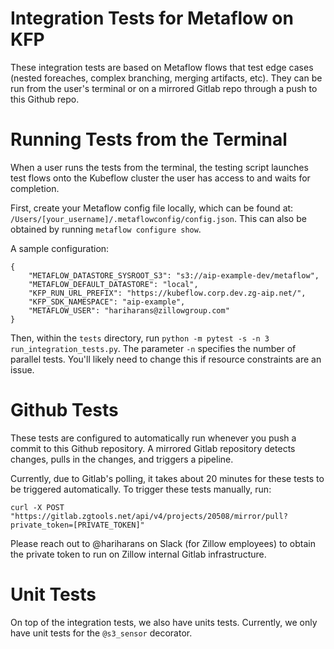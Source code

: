 # Integration Tests for Metaflow on KFP

These integration tests are based on Metaflow flows that test edge cases (nested foreaches, complex branching, merging artifacts, etc). They can be run from the user's terminal or on a mirrored Gitlab repo through a push to this Github repo.

# Running Tests from the Terminal

When a user runs the tests from the terminal, the testing script launches test flows onto the Kubeflow cluster the user has access to and waits for completion.

First, create your Metaflow config file locally, which can be found at: `/Users/[your_username]/.metaflowconfig/config.json`.
This can also be obtained by running `metaflow configure show`. 

A sample configuration:
```
{
    "METAFLOW_DATASTORE_SYSROOT_S3": "s3://aip-example-dev/metaflow",
    "METAFLOW_DEFAULT_DATASTORE": "local",
    "KFP_RUN_URL_PREFIX": "https://kubeflow.corp.dev.zg-aip.net/",
    "KFP_SDK_NAMESPACE": "aip-example",
    "METAFLOW_USER": "hariharans@zillowgroup.com"
}
```

Then, within the `tests` directory, run `python -m pytest -s -n 3 run_integration_tests.py`. The parameter `-n` specifies the number of parallel tests. You'll likely need to change this if resource constraints are an issue.

# Github Tests

These tests are configured to automatically run whenever you push a commit to this Github repository. A mirrored Gitlab repository detects changes, pulls in the changes, and triggers a pipeline.

Currently, due to Gitlab's polling, it takes about 20 minutes for these tests to be triggered automatically. To trigger these tests manually, run:

`curl -X POST "https://gitlab.zgtools.net/api/v4/projects/20508/mirror/pull?private_token=[PRIVATE_TOKEN]"`

Please reach out to @hariharans on Slack (for Zillow employees) to obtain the private token to run on Zillow internal Gitlab infrastructure.

# Unit Tests

On top of the integration tests, we also have units tests. Currently, we only have unit tests for the
`@s3_sensor` decorator.
